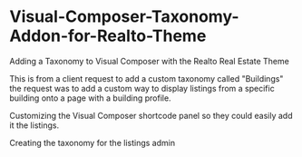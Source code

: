 # Visual-Composer-Taxonomy-Addon-for-Realto-Theme
Adding a Taxonomy to Visual Composer with the Realto Real Estate Theme

This is from a client request to add a custom taxonomy called "Buildings" the request was to add a custom way to display listings from a specific building onto a page with a building profile. 

Customizing the Visual Composer shortcode panel so they could easily add it the listings.

Creating the taxonomy for the listings admin

<img src="">
